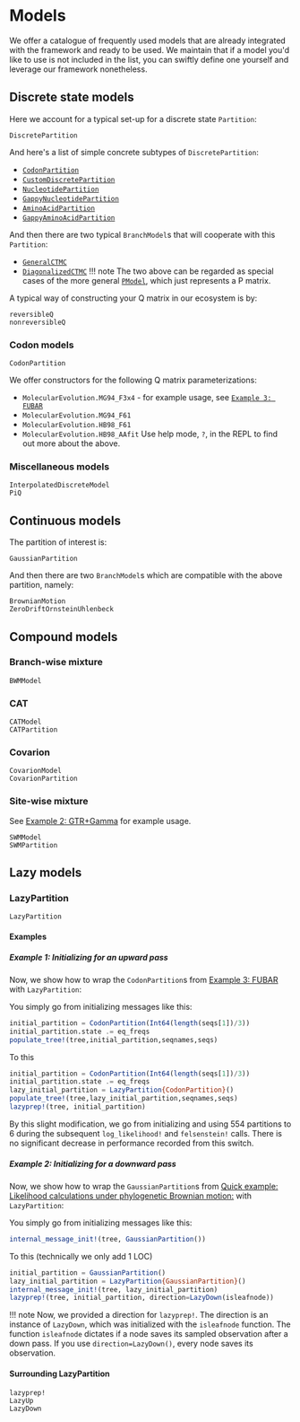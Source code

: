 # Models

We offer a catalogue of frequently used models that are already integrated with the framework and ready to be used.
We maintain that if a model you'd like to use is not included in the list, you can swiftly define one yourself and
leverage our framework nonetheless.

## Discrete state models

Here we account for a typical set-up for a discrete state `Partition`:
```@docs; canonical=false
DiscretePartition
```

And here's a list of simple concrete subtypes of `DiscretePartition`:
- [`CodonPartition`](@ref)
- [`CustomDiscretePartition`](@ref)
- [`NucleotidePartition`](@ref)
- [`GappyNucleotidePartition`](@ref)
- [`AminoAcidPartition`](@ref)
- [`GappyAminoAcidPartition`](@ref)

And then there are two typical `BranchModel`s that will cooperate with this `Partition`:
- [`GeneralCTMC`](@ref)
- [`DiagonalizedCTMC`](@ref)
!!! note
    The two above can be regarded as special cases of the more general [`PModel`](@ref), which just represents a P matrix.

A typical way of constructing your Q matrix in our ecosystem is by:
```@docs; canonical=false
reversibleQ
nonreversibleQ
```

### Codon models

```@docs; canonical=false
CodonPartition
```

We offer constructors for the following Q matrix parameterizations:
- `MolecularEvolution.MG94_F3x4` - for example usage, see [`Example 3: FUBAR`](@ref)
- `MolecularEvolution.MG94_F61`
- `MolecularEvolution.HB98_F61`
- `MolecularEvolution.HB98_AAfit`
Use help mode, `?`, in the REPL to find out more about the above.

### Miscellaneous models
```@docs; canonical=false
InterpolatedDiscreteModel
PiQ
```

## Continuous models

The partition of interest is:
```@docs; canonical=false
GaussianPartition
```

And then there are two `BranchModel`s which are compatible with the above partition, namely:
```@docs; canonical=false
BrownianMotion
ZeroDriftOrnsteinUhlenbeck
```

## Compound models

### Branch-wise mixture
```@docs; canonical=false
BWMModel
```

### CAT
```@docs; canonical=false
CATModel
CATPartition
```

### Covarion
```@docs; canonical=false
CovarionModel
CovarionPartition
```

### Site-wise mixture
See [Example 2: GTR+Gamma](@ref) for example usage.
```@docs; canonical=false
SWMModel
SWMPartition
```

## Lazy models

### LazyPartition

```@docs; canonical=false
LazyPartition
```

#### Examples

##### Example 1: Initializing for an upward pass
Now, we show how to wrap the `CodonPartition`s from [Example 3: FUBAR](@ref) with `LazyPartition`:

You simply go from initializing messages like this:
```julia
initial_partition = CodonPartition(Int64(length(seqs[1])/3))
initial_partition.state .= eq_freqs
populate_tree!(tree,initial_partition,seqnames,seqs)
```

To this
```julia
initial_partition = CodonPartition(Int64(length(seqs[1])/3))
initial_partition.state .= eq_freqs
lazy_initial_partition = LazyPartition{CodonPartition}()
populate_tree!(tree,lazy_initial_partition,seqnames,seqs)
lazyprep!(tree, initial_partition)
```

By this slight modification, we go from initializing and using 554 partitions to 6 during the subsequent `log_likelihood!` and `felsenstein!` calls. There is no significant decrease in performance recorded from this switch.

##### Example 2: Initializing for a downward pass
Now, we show how to wrap the `GaussianPartition`s from [Quick example: Likelihood calculations under phylogenetic Brownian motion:](@ref) with `LazyPartition`:

You simply go from initializing messages like this:
```julia
internal_message_init!(tree, GaussianPartition())
```

To this (technically we only add 1 LOC)
```julia
initial_partition = GaussianPartition()
lazy_initial_partition = LazyPartition{GaussianPartition}()
internal_message_init!(tree, lazy_initial_partition)
lazyprep!(tree, initial_partition, direction=LazyDown(isleafnode))
```
!!! note
    Now, we provided a direction for `lazyprep!`. The direction is an instance of `LazyDown`, which was initialized with the `isleafnode` function. The function `isleafnode` dictates if a node saves its sampled observation after a down pass. If you use `direction=LazyDown()`, every node saves its observation.

#### Surrounding LazyPartition
```@docs; canonical=false
lazyprep!
LazyUp
LazyDown
```